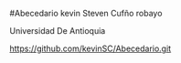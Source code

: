 #Abecedario
kevin Steven Cufño robayo

Universidad De Antioquia

https://github.com/kevinSC/Abecedario.git
